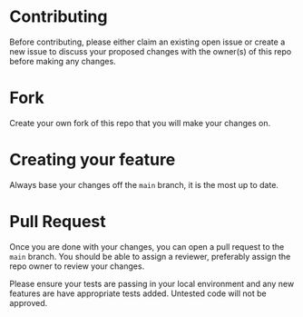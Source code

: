 # Contributing
Before contributing, please either claim an existing open issue or create a new issue to discuss your proposed changes with the owner(s) of this repo before making any changes.

# Fork
Create your own fork of this repo that you will make your changes on.

# Creating your feature
Always base your changes off the `main` branch, it is the most up to date.

# Pull Request
Once you are done with your changes, you can open a pull request to the `main` branch. You should be able to assign a reviewer, preferably assign the repo owner to review your changes.

Please ensure your tests are passing in your local environment and any new features are have appropriate tests added.  Untested code will not be approved.
